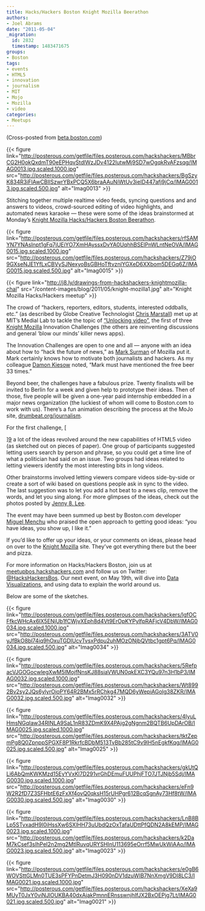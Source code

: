 ```yaml
---
title: Hacks/Hackers Boston Knight Mozilla Beerathon
authors:
- Joel Abrams
date: "2011-05-04"
_migration:
  id: 2832
  timestamp: 1483471675
groups:
- Boston
tags:
- events
- HTML5
- innovation
- journalism
- MIT
- Mojo
- Mozilla
- video
categories:
- Meetups
---
```


(Cross-posted from [beta.boston.com][1])

{{< figure link="http://posterous.com/getfile/files.posterous.com/hackshackers/MBbrCG2H0okQxdmT90eEPHqvStdlWzJDv4122lutwMj9SD7wOgqkRvAFzsqg/IMAG0013.jpg.scaled.1000.jpg" src="http://posterous.com/getfile/files.posterous.com/hackshackers/BgSzyK834R3iFlAwCBIlSzwrYBxPCQ5X6braAAuNiWtUv3ieID447afj9jCq/IMAG0013.jpg.scaled.500.jpg" alt="Imag0013" >}}

Stitching together multiple realtime video feeds, syncing questions and and answers to videos, crowd-sourced editing of video highlights, and automated news karaoke — these were some of the ideas brainstormed at Monday&#8217;s [Knight Mozilla Hacks/Hackers Boston Beerathon][2].

{{< figure link="http://posterous.com/getfile/files.posterous.com/hackshackers/rfSAMYN7YNAsInpt1gFq7jUEiYO7XmHAyssxDvYA0UqhhBSElPnWLntNeOVA/IMAG0015.jpg.scaled.1000.jpg" src="http://posterous.com/getfile/files.posterous.com/hackshackers/Z79jO9GXseNJE1YfLxCBVySJNexyoBsGBHoTftvznlYGXeD6XXbom5DEGq6Z/IMAG0015.jpg.scaled.500.jpg" alt="Imag0015" >}}

{{< figure link="http://j8.ly/drawings-from-hackshackers-knightmozilla-chal" src="/content-images/blog/2011/05/knight-mozilla1.jpg" alt="Knight Mozilla Hacks/Hackers meetup" >}}

The crowd of “hackers, reporters, editors, students, interested oddballs, etc.” (as described by Globe Creative Technologist [Chris Marstall][3]) met up at MIT’s Medial Lab to tackle the topic of [“Unlocking video”][4], the first of three [Knight Mozilla][5] Innovation Challenges (the others are reinventing discussions and general ‘blow our minds’ killer news apps).

The Innovation Challenges are open to one and all — anyone with an idea about how to “hack the future of news,” as [Mark Surman][6] of Mozilla put it. Mark certainly knows how to motivate both journalists and hackers. As my colleague [Damon Kiesow][7] noted, “Mark must have mentioned the free beer 33 times.”

Beyond beer, the challenges have a fabulous prize. Twenty finalists will be invited to Berlin for a week and given help to prototype their ideas. Then of those, five people will be given a one-year paid internship embedded in a major news organization (the luckiest of whom will come to Boston.com to work with us). There’s a fun animation describing the process at the MoJo site, [drumbeat.org/journalism][8].

For the first challenge, [

][9] a lot of the ideas revolved around the new capabilities of HTML5 video (as sketched out on pieces of paper). One group of participants suggested letting users search by person and phrase, so you could get a time line of what a politician had said on an issue. Two groups had ideas related to letting viewers identify the most interesting bits in long videos.

Other brainstorms involved letting viewers compare videos side-by-side or create a sort of wiki based on questions people ask in sync to the video. The last suggestion was to let you add a hot beat to a news clip, remove the words, and let you sing along. For more glimpses of the ideas, check out the photos posted by [Jenny 8. Lee][9].

The event may have been summed up best by Boston.com developer [Miguel Menchu][10] who praised the open approach to getting good ideas: “you have ideas, you show up, I like it.”

If you’d like to offer up your ideas, or your comments on ideas, please head on over to the [Knight Mozilla][5] site. They’ve got everything there but the beer and pizza.

For more information on Hacks/Hackers Boston, join us at [meetupbos.hackshackers.com][11] and follow us on Twitter: [@HacksHackersBos][12]. Our next event, on May 19th, will dive into [Data Visualizations][13], and using data to explain the world around us.

Below are some of the sketches.

[][9]

 [][9]

[][9]

{{< figure link="http://posterous.com/getfile/files.posterous.com/hackshackers/lgfOCFfkcWHcAx6lX5ENjUb1fCWjvXEph8d4Vt9ErOpKYPylfpRAFjcV4DbW/IMAG0034.jpg.scaled.1000.jpg" src="http://posterous.com/getfile/files.posterous.com/hackshackers/3ATV0yJfBkO8bl74iq9hOxuTGDlUcvTvsxPdpu2uhMOzONjbQVtbc1gpt6Pq/IMAG0034.jpg.scaled.500.jpg" alt="Imag0034" >}}

{{< figure link="http://posterous.com/getfile/files.posterous.com/hackshackers/5RefpacVJGOGocwlegXwM5IMojfNnsKJ88siaVWUN0qkEXC3YQu97n3H1bP3/IMAG0032.jpg.scaled.1000.jpg" src="http://posterous.com/getfile/files.posterous.com/hackshackers/Wt8992Bv2sy2JQs6ylyrOioPY64R2BMx5rRChkg47MQD6yWepiAGolg38ZKR/IMAG0032.jpg.scaled.500.jpg" alt="Imag0032" >}}

{{< figure link="http://posterous.com/getfile/files.posterous.com/hackshackers/4IyuLHmsNGqIaw34RINLA9SaL1nR83ZDmK9X4PAjg2gNgnm2BQTB6UpDArOB/IMAG0025.jpg.scaled.1000.jpg" src="http://posterous.com/getfile/files.posterous.com/hackshackers/tktZepmPg8Q0ZpnppSPGXF8P1RkrfcBDbM513TvBb285tC9v9lH5nEgkfKqg/IMAG0025.jpg.scaled.500.jpg" alt="Imag0025" >}}

{{< figure link="http://posterous.com/getfile/files.posterous.com/hackshackers/gkUtQLi6AbQmKWKMzd15EyYVxKl7D291vrGhDEmuFUUPhjFTO7JTJNjb5Sdj/IMAG0030.jpg.scaled.1000.jpg" src="http://posterous.com/getfile/files.posterous.com/hackshackers/eFn9W2R2fD7Z3SFHbtE6zFxXf4ovQ0qksH15rUHPgr612BcqSgnAy73Hf8tW/IMAG0030.jpg.scaled.500.jpg" alt="Imag0030" >}}

{{< figure link="http://posterous.com/getfile/files.posterous.com/hackshackers/LnB8BLp5STvxadH9I0iHssXw6SXlHH73uUbdQzOxTafaUDttPfQDN2A8kEMP/IMAG0023.jpg.scaled.1000.jpg" src="http://posterous.com/getfile/files.posterous.com/hackshackers/k2DaM7kCsef3sIhPeI2n2mg2MtIRuvqURYSHInU113695eOrrf5MwUkWiAAo/IMAG0023.jpg.scaled.500.jpg" alt="Imag0023" >}}

[][14]

{{< figure link="http://posterous.com/getfile/files.posterous.com/hackshackers/e0gB6WOVSttGLMn0TUE3sPFYPnDetmJ3H090nDV1dzuWIB7NnXmgV9DI8LC3/IMAG0021.jpg.scaled.1000.jpg" src="http://posterous.com/getfile/files.posterous.com/hackshackers/XeXa9MUyT0JxY0viNJlOUKBA40dxAjakPmnnERnsswnjhIfJX2BxOEPjg7Lt/IMAG0021.jpg.scaled.500.jpg" alt="Imag0021" >}}

 [1]: http://beta.boston.com/2011/05/03/knight-mozilla-video-meetup/
 [2]: http://meetupbos.hackshackers.com/events/17327239/
 [3]: http://twitter.com/marstall
 [4]: https://drumbeat.org/en-US/challenges/unlocking-video/
 [5]: https://drumbeat.org/en-US/journalism/
 [6]: http://twitter.com/msurman
 [7]: http://twitter.com/dkiesow
 [8]: http://drumbeat.org/journalism
 [9]: http://j8.ly/drawings-from-hackshackers-knightmozilla-chal
 [10]: http://twitter.com/mmenchu
 [11]: http://meetupbos.hackshackers.com
 [12]: http://twitter.com/HacksHackersBos
 [13]: http://meetupbos.hackshackers.com/events/16987682/
 [14]: http://posterous.com/getfile/files.posterous.com/hackshackers/LnB8BLp5STvxadH9I0iHssXw6SXlHH73uUbdQzOxTafaUDttPfQDN2A8kEMP/IMAG0023.jpg.scaled.1000.jpg